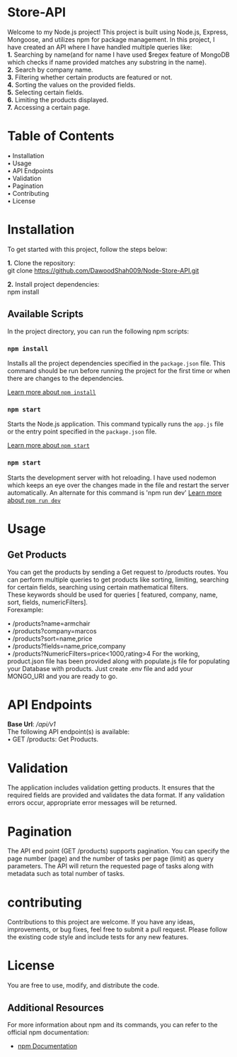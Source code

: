 # Store-API

Welcome to my Node.js project! This project is built using Node.js, Express, Mongoose, and utilizes npm for package management. In this project, I have created an API where I have handled multiple queries like:                                                                                              
**1.** Searching by name(and for name I have used $regex feature of MongoDB which checks if name provided matches any substring in the name).           
**2.** Search by company name.                                                                                                                         
**3.** Filtering whether certain products are featured or not.                                                                                         
**4.** Sorting the values on the provided fields.                                                                                                       
**5.** Selecting certain fields.                                                                                                                       
**6.** Limiting the products displayed.                                                                                                                 
**7.** Accessing a certain page.                                                                                                                       

# Table of Contents

• Installation                                                                                                                                         
• Usage                                                                                                                                                 
• API Endpoints                                                                                                                                         
• Validation                                                                                                                                           
• Pagination                                                                                                                                           
• Contributing                                                                                                                                         
• License

# Installation

To get started with this project, follow the steps below:

**1.** Clone the repository:                                                                                                                           
git clone https://github.com/DawoodShah009/Node-Store-API.git

**2.** Install project dependencies:                                                                                                                   
npm install

## Available Scripts

In the project directory, you can run the following npm scripts:

### `npm install`

Installs all the project dependencies specified in the `package.json` file. This command should be run before running the project for the first time or when there are changes to the dependencies.

[Learn more about `npm install`](https://docs.npmjs.com/cli/v7/commands/npm-install)

### `npm start`

Starts the Node.js application. This command typically runs the `app.js` file or the entry point specified in the `package.json` file.

[Learn more about `npm start`](https://docs.npmjs.com/cli/v7/commands/npm-start)

### `npm start`

Starts the development server with hot reloading. I have used nodemon which keeps an eye over the changes made in the file and restart the server automatically.
An alternate for this command is 'npm run dev'
[Learn more about `npm run dev`](https://docs.npmjs.com/cli/v7/commands/npm-run-script)

# Usage

## Get Products

You can get the products by sending a Get request to /products routes. You can perform multiple queries to get products like sorting, limiting, searching for certain fields, searching using certain mathematical filters.                                                                             
These keywords should be used for queries [ featured, company, name, sort, fields, numericFilters].                                                     
Forexample:                                                                                                                                             

• /products?name=armchair  
• /products?company=marcos  
• /products?sort=name,price  
• /products?fields=name,price,company  
• /products?NumericFilters=price<1000,rating>4
For the working, product.json file has been provided along with populate.js file for populating your Database with products. Just create .env file and add your MONGO_URI and you are ready to go.

# API Endpoints

**Base Url**: _/api/v1_                                                                                                                                  
The following API endpoint(s) is available:                                                                                                              
• GET /products: Get Products.

# Validation

The application includes validation getting products. It ensures that the required fields are provided and validates the data format. If any validation errors occur, appropriate error messages will be returned.

# Pagination

The API end point (GET /products) supports pagination. You can specify the page number (page) and the number of tasks per page (limit) as query parameters. The API will return the requested page of tasks along with metadata such as total number of tasks.

# contributing

Contributions to this project are welcome. If you have any ideas, improvements, or bug fixes, feel free to submit a pull request. Please follow the existing code style and include tests for any new features.

# License

You are free to use, modify, and distribute the code.

## Additional Resources

For more information about npm and its commands, you can refer to the official npm documentation:

- [npm Documentation](https://docs.npmjs.com/)
